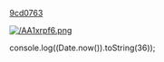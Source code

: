 <p><a href="./AA1xrpf6.png" class="internal" data-slug="AA1xrpf6.png">9cd0763<div class="popover" style="left: 116.401px; top: 740.188px;"><div class="popover-inner" data-content-type="image/png"><img src="https://p9.itc.cn/q_70/images03/20231020/9cd0763bccfa49efb2a532e685250581.png" alt="/AA1xrpf6.png"></div></div></a></p>
console.log((Date.now()).toString(36));
